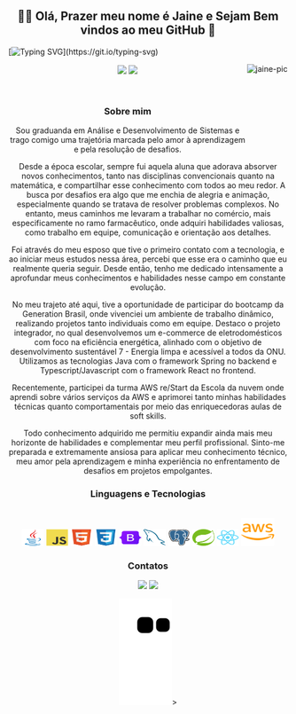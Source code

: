 <h2 align="center" > 👩‍💻 Olá, Prazer meu nome é Jaine e Sejam Bem vindos ao meu GitHub 👋 </h2>

[![Typing SVG](https://readme-typing-svg.herokuapp.com/?color=4682B4&size=35&center=true&vCenter=true&width=1000&lines=Desenvolvedora+Web+Full+Stack+Java!)](https://git.io/typing-svg)

<div align="center">
  <img align="center" width="43%" src="https://github-readme-stats.vercel.app/api?username=JaineSantos0&show_icons=true&&layout=compact&hide_border=true&theme=algolia" />
  <img align="center" width="30%" src="https://github-readme-stats.vercel.app/api/top-langs/?username=JaineSantos0&layout=compact&hide_border=true&theme=algolia" />
  <img align="right" alt="jaine-pic" height="150px";" src="https://cdn.discordapp.com/attachments/667523399219675139/1089259922576920818/download20230306133058.png">
</div>

<br>
<br>
<h3 align="center"> Sobre mim </h3>
<div align="center">
<p>
Sou graduanda em Análise e Desenvolvimento de Sistemas e trago comigo uma trajetória
marcada pelo amor à aprendizagem e pela resolução de desafios.

Desde a época escolar, sempre fui aquela aluna que adorava absorver novos
conhecimentos, tanto nas disciplinas convencionais quanto na matemática, e compartilhar
esse conhecimento com todos ao meu redor. A busca por desafios era algo que me enchia
de alegria e animação, especialmente quando se tratava de resolver problemas complexos.
No entanto, meus caminhos me levaram a trabalhar no comércio, mais especificamente no
ramo farmacêutico, onde adquiri habilidades valiosas, como trabalho em equipe,
comunicação e orientação aos detalhes.

Foi através do meu esposo que tive o primeiro contato com a tecnologia, e ao iniciar meus
estudos nessa área, percebi que esse era o caminho que eu realmente queria seguir. Desde
então, tenho me dedicado intensamente a aprofundar meus conhecimentos e habilidades
nesse campo em constante evolução.

No meu trajeto até aqui, tive a oportunidade de participar do bootcamp da Generation Brasil, onde
vivenciei um ambiente de trabalho dinâmico, realizando projetos tanto individuais como em
equipe. Destaco o projeto integrador, no qual desenvolvemos um e-commerce de
eletrodomésticos com foco na eficiência energética, alinhado com o objetivo de
desenvolvimento sustentável 7 - Energia limpa e acessível a todos da ONU. Utilizamos as
tecnologias Java com o framework Spring no backend e Typescript/Javascript com o
framework React no frontend. 

Recentemente, participei da turma AWS re/Start da Escola da nuvem onde aprendi sobre vários serviços da AWS e aprimorei tanto minhas habilidades técnicas quanto comportamentais por meio das enriquecedoras aulas de soft skills.

Todo conhecimento adquirido me permitiu expandir ainda mais meu horizonte de habilidades e
complementar meu perfil profissional. Sinto-me preparada e extremamente ansiosa para
aplicar meu conhecimento técnico, meu amor pela aprendizagem e minha experiência no
enfrentamento de desafios em projetos empolgantes.
</p>
</div>

<div align="center">
  <h3>Linguagens e Tecnologias</h3> <br>
  <img alt="Jaine-Java" height="30" width="40" src="https://raw.githubusercontent.com/devicons/devicon/master/icons/java/java-original.svg">
  <img alt="Jaine-JAVASCRIPT" height="30" width="40" src="https://raw.githubusercontent.com/devicons/devicon/master/icons/javascript/javascript-original.svg">                             <img alt="Jaine-HTML" height="30" width="40" src="https://raw.githubusercontent.com/devicons/devicon/master/icons/html5/html5-original.svg">
  <img alt="Jaine-CSS" height="30" width="40" src="https://raw.githubusercontent.com/devicons/devicon/master/icons/css3/css3-original.svg">
  <img alt="Jaine-BOOTSTRAP" height="30" width="40" src="https://raw.githubusercontent.com/devicons/devicon/master/icons/bootstrap/bootstrap-original.svg">
  <img alt="Jaine-MYSQL" height="30" width="40" src="https://raw.githubusercontent.com/devicons/devicon/master/icons/mysql/mysql-original.svg">
  <img alt="Jaine-Postgresql" height="30" width="40" src="https://raw.githubusercontent.com/devicons/devicon/master/icons/postgresql/postgresql-original.svg">
  <img alt="Jaine-SPRING" height="30" width="40" src="https://raw.githubusercontent.com/devicons/devicon/master/icons/spring/spring-original.svg">
  <img alt="Jaine-REACT" height="30" width="40" src="https://raw.githubusercontent.com/devicons/devicon/master/icons/react/react-original.svg">
   <img alt="Jaine-AWS" height="50" width="60" src="https://raw.githubusercontent.com/devicons/devicon/master/icons/amazonwebservices/amazonwebservices-plain-wordmark.svg">
</div>

<h3 align="center"> Contatos </h3>
<div align="center">
  <a href = "mailto:jainejosiane@gmail.com"><img src="https://img.shields.io/badge/-Gmail-red?style=for-the-badge&logo=gmail&logoColor=white" target="_blank"></a>
  <a href="https://www.linkedin.com/in/jainejosiane" target="_blank"><img src="https://img.shields.io/badge/-LinkedIn-%230077B5?style=for-the-badge&logo=linkedin&logoColor=white" target="_blank"></a>
  
  ![Snake animation](https://github.com/JaineSantos0/JaineSantos0/blob/output/github-contribution-grid-snake.svg)>
  
</div>
